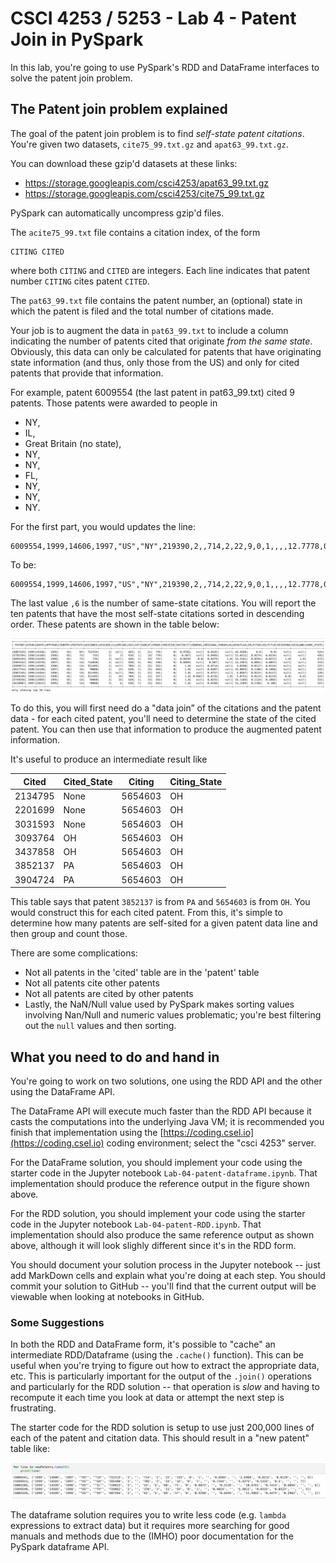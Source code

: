 # CSCI 4253 / 5253 - Lab 4 - Patent Join in PySpark

In this lab, you're going to use PySpark's RDD and DataFrame interfaces to solve the patent join problem.

## The Patent join problem explained

The goal of the patent join problem is to find *self-state patent citations*. You're given two datasets, `cite75_99.txt.gz` and `apat63_99.txt.gz`.

You can download these gzip'd datasets at these links:
* https://storage.googleapis.com/csci4253/apat63_99.txt.gz
* https://storage.googleapis.com/csci4253/cite75_99.txt.gz

PySpark can automatically uncompress gzip'd files.

The `acite75_99.txt` file contains a citation index, of the form
```
CITING CITED
```
where both `CITING` and `CITED` are integers. Each line
indicates that patent number `CITING` cites patent `CITED`.

The `pat63_99.txt` file contains the patent number, an (optional)
state in which the patent is filed and the total number of citations
made.

Your job is to augment the data in `pat63_99.txt` to include a column
indicating the number of patents cited that originate *from the same
state*. Obviously, this data can only be calculated for patents that
have originating state information (and thus, only those from the US) and only for cited patents that provide that information. 

For example, 
patent 6009554 (the last patent in pat63_99.txt) cited 9 patents. Those patents were awarded to people in
* NY, 
* IL, 
* Great Britain (no state), 
* NY, 
* NY,
* FL,
* NY,
* NY,
* NY. 

For the first part, you would updates the line:

```
6009554,1999,14606,1997,"US","NY",219390,2,,714,2,22,9,0,1,,,,12.7778,0.1111,0.1111,,
```

To be: 
```
6009554,1999,14606,1997,"US","NY",219390,2,,714,2,22,9,0,1,,,,12.7778,0.1111,0.1111,,6
```

The last value `,6` is the number of same-state citations. You will
report the ten patents that have the most self-state citations sorted in descending order. These patents are shown in the table below:

![Top 10 self-state citations](top-10-same-state-patents.png)


To do this, you will first need do a "data join” of the citations and
the patent data - for each cited patent, you'll need to determine the
state of the cited patent. You can then use that information to
produce the augmented patent information.

It's useful to produce an intermediate result like

|Cited|Cited_State|Citing|Citing_State|
|-----|-----|------|-----|
|2134795	|None	|5654603	|OH
|2201699	|None	|5654603	|OH
|3031593	|None	|5654603	|OH
|3093764	|OH	|5654603	|OH
|3437858	|OH	|5654603	|OH
|3852137	|PA	|5654603	|OH
|3904724	|PA	|5654603	|OH

This table says that patent `3852137` is from `PA` and `5654603` is from `OH`.
You would construct this for each cited patent. From this, it's simple to determine
how many patents are self-sited for a given patent data line and then group and count those.

There are some complications:
* Not all patents in the 'cited' table are in the 'patent' table
* Not all patents cite other patents
* Not all patents are cited by other patents
* Lastly, the NaN/Null value used by PySpark makes sorting values involving Nan/Null and numeric values problematic; you're best filtering out the `null` values and then sorting.

## What you need to do and hand in

You're going to work on two solutions, one using the RDD API and the other using the DataFrame API.

The DataFrame API will execute much faster than the RDD API because it casts the computations into the underlying Java VM; it is recommended you finish that implementation using the [https://coding.csel.io](https://coding.csel.io) coding environment; select the "csci 4253" server.

For the DataFrame solution, you should implement your code using the starter code in the Jupyter notebook `Lab-04-patent-dataframe.ipynb`. That implementation should produce the reference output in the figure shown above.

For the RDD solution, you should implement your code using the starter code in the Jupyter notebook `Lab-04-patent-RDD.ipynb`. That implementation should also produce the same reference output as shown above, although it will look slighly different since it's in the RDD form.

You should document your solution process in the Jupyter notebook -- just add MarkDown cells and explain what you're doing at each step. You should commit your solution to GitHub -- you'll find that the current output will be viewable when looking at notebooks in GitHub.

### Some Suggestions

In both the RDD and DataFrame form, it's possible to "cache" an intermediate RDD/Dataframe (using the `.cache()` function). This can be useful when you're trying to figure out how to extract the appropriate data, etc. This is particularly important for the output of the `.join()` operations and particularly for the RDD solution -- that operation is *slow* and having to recompute it each time you look at data or attempt the next step is frustrating.

The starter code for the RDD solution is setup to use just 200,000 lines of each of the patent and citation data. This should result in a "new patent" table like:

![Top partial 10 RDD self-state citations](top-subsample-rdd.png)

The dataframe solution requires you to write less code (e.g. `lambda` expressions to extract data) but it requires more searching for good manuals and methods due to the (IMHO) poor documentation for the PySpark dataframe API.

